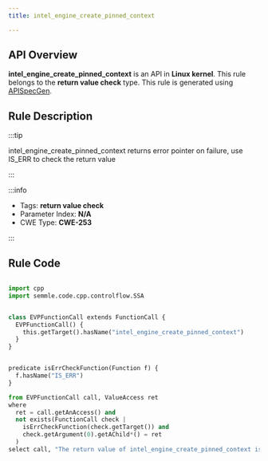 ```yaml
---
title: intel_engine_create_pinned_context

---
```



## API Overview
**intel_engine_create_pinned_context** is an API in **Linux kernel**. This rule belongs to the **return value check** type. This rule is generated using [APISpecGen](../../tools/APISpecGen).
## Rule Description

:::tip

intel_engine_create_pinned_context returns error pointer on failure, use IS_ERR to check the return value

:::

:::info

- Tags: **return value check**
- Parameter Index: **N/A**
- CWE Type: **CWE-253**

:::

## Rule Code
```python

import cpp
import semmle.code.cpp.controlflow.SSA


class EVPFunctionCall extends FunctionCall {
  EVPFunctionCall() {
    this.getTarget().hasName("intel_engine_create_pinned_context")
  }
}


predicate isErrCheckFunction(Function f) {
  f.hasName("IS_ERR") 
}

from EVPFunctionCall call, ValueAccess ret
where
  ret = call.getAnAccess() and
  not exists(FunctionCall check |
    isErrCheckFunction(check.getTarget()) and
    check.getArgument(0).getAChild*() = ret
  )
select call, "The return value of intel_engine_create_pinned_context is not checked with IS_ERR."
    
```